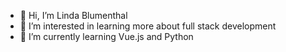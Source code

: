 - 👋 Hi, I’m Linda Blumenthal 
- 👀 I’m interested in learning more about full stack development 
- 🌱 I’m currently learning Vue.js and Python

<!---
LindaBlume/LindaBlume is a ✨ special ✨ repository because its `README.md` (this file) appears on your GitHub profile.
You can click the Preview link to take a look at your changes.
--->
